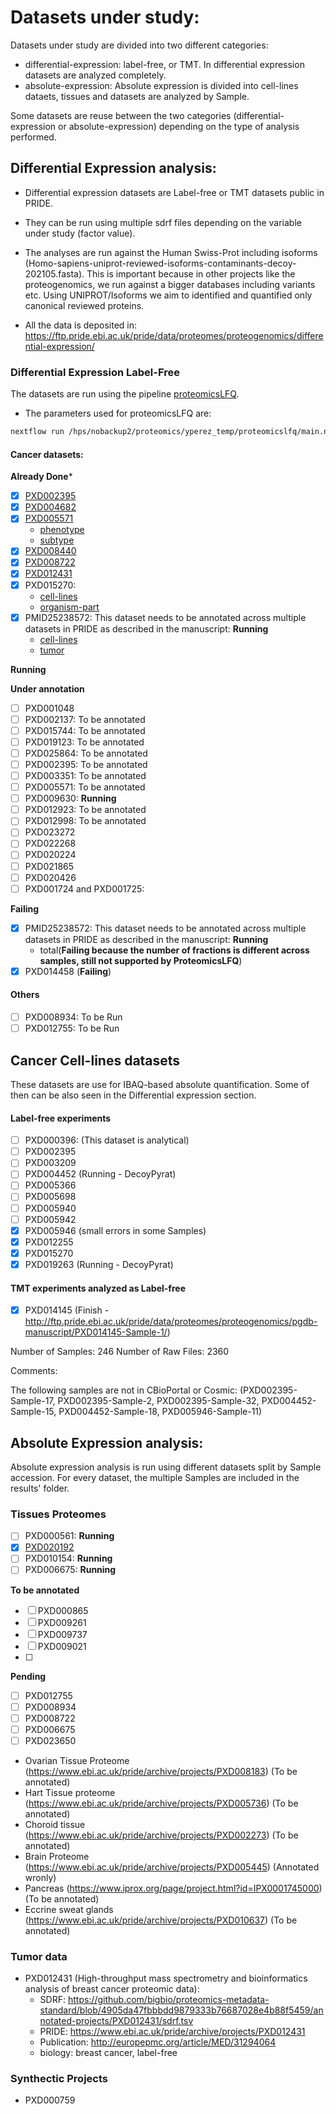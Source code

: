 # Datasets under study:

Datasets under study are divided into two different categories:

- differential-expression: label-free, or TMT. In differential expression datasets are analyzed completely.
- absolute-expression: Absolute expression is divided into cell-lines dataets, tissues and datasets are analyzed by Sample.

Some datasets are reuse between the two categories (differential-expression or absolute-expression) depending on the type of analysis performed.

## Differential Expression analysis:

- Differential expression datasets are Label-free or TMT datasets public in PRIDE.
- They can be run using multiple sdrf files depending on the variable under study (factor value).
- The analyses are run against the Human Swiss-Prot including isoforms (Homo-sapiens-uniprot-reviewed-isoforms-contaminants-decoy-202105.fasta). This is important because in other projects like the proteogenomics, we run against a bigger databases including variants etc. Using UNIPROT/Isoforms we aim to identified and quantified only canonical reviewed proteins.

- All the data is deposited in: https://ftp.pride.ebi.ac.uk/pride/data/proteomes/proteogenomics/differential-expression/

### Differential Expression Label-Free

The datasets are run using the pipeline [proteomicsLFQ](https://github.com/nf-core/proteomicslfq).

- The parameters used for proteomicsLFQ are:

```bash
nextflow run /hps/nobackup2/proteomics/yperez_temp/proteomicslfq/main.nf -c /hps/nobackup2/proteomics/yperez_temp/proteomicslfq/nextflow.config -profile conda,lsf --root_folder **RAW_FILES** --database Homo-sapiens-uniprot-reviewed-isoforms-contaminants-decoy-202105.fasta --input SDRF --search_engines comet,msgf --protein_level_fdr_cutoff 0.01 --psm_pep_fdr_cutoff 0.05 --targeted_only false --outdir SDRF_OUTPUT --protein_inference bayesian --protein_quant shared_peptides --add_triqler_output -resume
```


#### Cancer datasets:

**Already Done***
- [x] [PXD002395](https://ftp.pride.ebi.ac.uk/pride/data/proteomes/proteogenomics/differential-expression/RPXD002395.1-cell-line/)
- [x] [PXD004682](https://ftp.pride.ebi.ac.uk/pride/data/proteomes/proteogenomics/differential-expression/RPXD004682.1-organism-part/)
- [x] [PXD005571](https://ftp.pride.ebi.ac.uk/pride/data/proteomes/proteogenomics/differential-expression/RPXD005571.2-phenotype-subtype/)
    - [phenotype](https://ftp.pride.ebi.ac.uk/pride/data/proteomes/proteogenomics/differential-expression/RPXD005571.1-phenotype/)
    - [subtype](https://ftp.pride.ebi.ac.uk/pride/data/proteomes/proteogenomics/differential-expression/RPXD005571.3-subtype/)
- [x] [PXD008440](https://ftp.pride.ebi.ac.uk/pride/data/proteomes/proteogenomics/differential-expression/RPXD008440.1-disease-response/)
- [x] [PXD008722](https://ftp.pride.ebi.ac.uk/pride/data/proteomes/proteogenomics/differential-expression/RPXD008722.1-organism-part/)
- [x] [PXD012431](https://ftp.pride.ebi.ac.uk/pride/data/proteomes/proteogenomics/differential-expression/RPXD012431.1-organism-part/)
- [x] PXD015270:
    - [cell-lines](https://ftp.pride.ebi.ac.uk/pride/data/proteomes/proteogenomics/differential-expression/RPXD015270.1-cell-lines/)
    - [organism-part](https://ftp.pride.ebi.ac.uk/pride/data/proteomes/proteogenomics/differential-expression/RPXD015270.2-organism-part/)
- [x] PMID25238572: This dataset needs to be annotated across multiple datasets in PRIDE as described in the manuscript: **Running**
    - [cell-lines](https://ftp.pride.ebi.ac.uk/pride/data/proteomes/proteogenomics/differential-expression/RPMID25238572.1-cell-lines/)
    - [tumor](https://ftp.pride.ebi.ac.uk/pride/data/proteomes/proteogenomics/differential-expression/RPMID25238572.2-organism-part/)

**Running**




**Under annotation**

- [ ] PXD001048
- [ ] PXD002137: To be annotated
- [ ] PXD015744: To be annotated
- [ ] PXD019123: To be annotated
- [ ] PXD025864: To be annotated
- [ ] PXD002395: To be annotated
- [ ] PXD003351: To be annotated
- [ ] PXD005571: To be annotated
- [ ] PXD009630: **Running**
- [ ] PXD012923: To be annotated
- [ ] PXD012998: To be annotated
- [ ] PXD023272
- [ ] PXD022268
- [ ] PXD020224
- [ ] PXD021865
- [ ] PXD020426
- [ ] PXD001724 and PXD001725:

**Failing**
- [x] PMID25238572: This dataset needs to be annotated across multiple datasets in PRIDE as described in the manuscript: **Running**
    - total(**Failing because the number of fractions is different across samples, still not supported by ProteomicsLFQ**)
- [x] PXD014458 (**Failing**)

#### Others

- [ ] PXD008934: To be Run
- [ ] PXD012755: To be Run

## Cancer Cell-lines datasets

These datasets are use for IBAQ-based absolute quantification. Some of then can be also seen in the Differential expression section.

#### Label-free experiments
- [ ] PXD000396: (This dataset is analytical)
- [ ] PXD002395
- [ ] PXD003209
- [ ] PXD004452 (Running - DecoyPyrat)
- [ ] PXD005366
- [ ] PXD005698
- [ ] PXD005940
- [ ] PXD005942
- [x] PXD005946 (small errors in some Samples)
- [x] PXD012255
- [x] PXD015270
- [x] PXD019263 (Running - DecoyPyrat)

#### TMT experiments analyzed as Label-free
- [x] PXD014145 (Finish - http://ftp.pride.ebi.ac.uk/pride/data/proteomes/proteogenomics/pgdb-manuscript/PXD014145-Sample-1/)


Number of Samples: 246
Number of Raw Files: 2360

Comments:

The following samples are not in CBioPortal or Cosmic: (PXD002395-Sample-17, PXD002395-Sample-2, PXD002395-Sample-32, PXD004452-Sample-15, PXD004452-Sample-18, PXD005946-Sample-11)

## Absolute Expression analysis:

Absolute expression analysis is run using different datasets split by Sample accession. For every dataset, the multiple Samples are included in the results' folder.

### Tissues Proteomes

- [ ] PXD000561: **Running**
- [X] [PXD020192](https://ftp.pride.ebi.ac.uk/pride/data/proteomes/proteogenomics/absolute-expression/proteomes/RPXD020192.1-organism-part/)
- [ ] PXD010154: **Running**
- [ ] PXD006675: **Running**

**To be annotated**
- [ ] PXD000865
- [ ] PXD009261
- [ ] PXD009737
- [ ] PXD009021
- [ ]

**Pending**

- [ ] PXD012755
- [ ] PXD008934
- [ ] PXD008722
- [ ] PXD006675
- [ ] PXD023650

- Ovarian Tissue Proteome (https://www.ebi.ac.uk/pride/archive/projects/PXD008183) (To be annotated)
- Hart Tissue proteome (https://www.ebi.ac.uk/pride/archive/projects/PXD005736) (To be annotated)
- Choroid tissue (https://www.ebi.ac.uk/pride/archive/projects/PXD002273) (To be annotated)
- Brain Proteome (https://www.ebi.ac.uk/pride/archive/projects/PXD005445) (Annotated wronly)
- Pancreas (https://www.iprox.org/page/project.html?id=IPX0001745000) (To be annotated)
- Eccrine sweat glands (https://www.ebi.ac.uk/pride/archive/projects/PXD010637) (To be annotated)


### Tumor data

- PXD012431 (High-throughput mass spectrometry and bioinformatics analysis of breast cancer proteomic data):
    - SDRF: https://github.com/bigbio/proteomics-metadata-standard/blob/4905da47fbbbdd9879333b76687028e4b88f5459/annotated-projects/PXD012431/sdrf.tsv
    - PRIDE: https://www.ebi.ac.uk/pride/archive/projects/PXD012431
    - Publication: http://europepmc.org/article/MED/31294064
    - biology: breast cancer, label-free

### Synthectic Projects

- PXD000759


